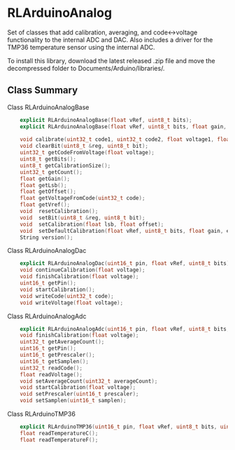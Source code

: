 # RLArduinoAnalog
Set of classes that add calibration, averaging, and code<->voltage functionality to the internal ADC and DAC.
Also includes a driver for the TMP36 temperature sensor using the internal ADC. 

To install this library, download the latest released .zip file and move the decompressed folder to Documents/Arduino/libraries/. 

## Class Summary
Class RLArduinoAnalogBase
```C++
    explicit RLArduinoAnalogBase(float vRef, uint8_t bits);
    explicit RLArduinoAnalogBase(float vRef, uint8_t bits, float gain, encoding encoding);
 
    void calibrate(uint32_t code1, uint32_t code2, float voltage1, float voltage2);
    void clearBit(uint8_t &reg, uint8_t bit);
    uint32_t getCodeFromVoltage(float voltage);
    uint8_t getBits();
    uint8_t getCalibrationSize();
    uint32_t getCount();
    float getGain();
    float getLsb();
    float getOffset();
    float getVoltageFromCode(uint32_t code);
    float getVref();
    void  resetCalibration();
    void  setBit(uint8_t &reg, uint8_t bit);
    void  setCalibration(float lsb, float offset);
    void  setDefaultCalibration(float vRef, uint8_t bits, float gain, encoding encoding);
    String version();
```
Class RLArduinoAnalogDac
```C++
    explicit RLArduinoAnalogDac(uint16_t pin, float vRef, uint8_t bits);
    void continueCalibration(float voltage);
    void finishCalibration(float voltage);
    uint16_t getPin();
    void startCalibration();
    void writeCode(uint32_t code);
    void writeVoltage(float voltage);
```
Class RLArduinoAnalogAdc
```C++
    explicit RLArduinoAnalogAdc(uint16_t pin, float vRef, uint8_t bits, uint16_t averageCount = 1);
    void finishCalibration(float voltage);
    uint32_t getAverageCount();
    uint16_t getPin();
    uint16_t getPrescaler();
    uint16_t getSamplen();
    uint32_t readCode();
    float readVoltage();
    void setAverageCount(uint32_t averageCount);
    void startCalibration(float voltage);
    void setPrescaler(uint16_t prescaler);
    void setSamplen(uint16_t samplen);
```

Class RLArduinoTMP36
```C++
    explicit RLArduinoTMP36(uint16_t pin, float vRef, uint8_t bits, uint16_t averageCount = 1);
    float readTemperatureC();
    float readTemperatureF();
```